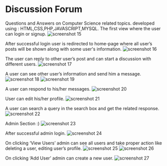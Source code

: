 # Discussion Forum
Questions and Answers on Computer Science related topics.
developed using : HTML,CSS,PHP,JAVASCRIPT,MYSQL.
The first view where the user can login or signup.
![screenshot 15](https://user-images.githubusercontent.com/28644764/38175885-eb528728-3601-11e8-910e-b34ab6bd667b.png)

After successful login user is redirected to home-page where all user’s posts will be shown along with some user's information.
![screenshot 16](https://user-images.githubusercontent.com/28644764/38175901-1e33bba8-3602-11e8-8ea2-aea332a258f0.png)

The user can reply to other user’s post and can start a discussion with different users.
![screenshot 17](https://user-images.githubusercontent.com/28644764/38175914-59d1f97c-3602-11e8-8582-723ab2c94bc6.png)

A user can see other user’s information and send him a message.
![screenshot 18](https://user-images.githubusercontent.com/28644764/38175936-e51c947e-3602-11e8-9beb-a892642bae4a.png)
![screenshot 19](https://user-images.githubusercontent.com/28644764/38175937-e5756e14-3602-11e8-97f4-4d1f0946474d.png)

A user can respond to his/her messages.
![screenshot 20](https://user-images.githubusercontent.com/28644764/38175938-e5c8c46a-3602-11e8-94f9-f78f4a6860df.png)

User can edit his/her profile.
![screenshot 21](https://user-images.githubusercontent.com/28644764/38175939-e61b14d6-3602-11e8-8feb-d60756e10f99.png)

A user can search a query in the search box and get the related response.
![screenshot 22](https://user-images.githubusercontent.com/28644764/38175940-e66dccbc-3602-11e8-8bcf-97b9d093eeef.png)

Admin Section :)
![screenshot 23](https://user-images.githubusercontent.com/28644764/38175941-e6c89c32-3602-11e8-9bbe-38033f88ebd7.png)

After successful admin login.
![screenshot 24](https://user-images.githubusercontent.com/28644764/38175942-e7279304-3602-11e8-9469-469680f0b483.png)

On clicking ‘View Users’ admin can see all users and take proper action like deleting a user, editing user’s profile.
![screenshot 25](https://user-images.githubusercontent.com/28644764/38175943-e77cf704-3602-11e8-869d-5756cb24eccd.png)
![screenshot 26](https://user-images.githubusercontent.com/28644764/38175944-e7d1da9e-3602-11e8-8e3f-3b062f225043.png)

On clicking ‘Add User’ admin can create a new user.
![screenshot 27](https://user-images.githubusercontent.com/28644764/38175945-e8265808-3602-11e8-8f18-16e551ff3bb0.png)
